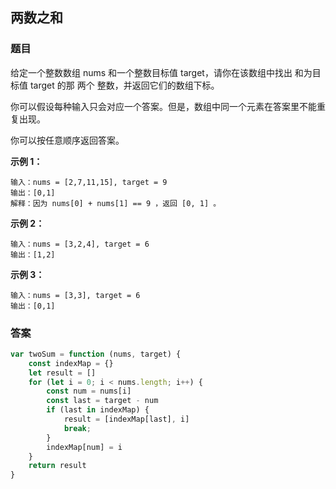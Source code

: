 ## 两数之和

### 题目

给定一个整数数组 nums 和一个整数目标值 target，请你在该数组中找出 和为目标值 target  的那 两个 整数，并返回它们的数组下标。

你可以假设每种输入只会对应一个答案。但是，数组中同一个元素在答案里不能重复出现。

你可以按任意顺序返回答案。

**示例 1：**

```
输入：nums = [2,7,11,15], target = 9
输出：[0,1]
解释：因为 nums[0] + nums[1] == 9 ，返回 [0, 1] 。
```

**示例 2：**

```
输入：nums = [3,2,4], target = 6
输出：[1,2]
```

**示例 3：**

```
输入：nums = [3,3], target = 6
输出：[0,1]
```

### 答案

```javascript
var twoSum = function (nums, target) {
    const indexMap = {}
    let result = []
    for (let i = 0; i < nums.length; i++) {
        const num = nums[i]
        const last = target - num
        if (last in indexMap) {
            result = [indexMap[last], i]
            break;
        }
        indexMap[num] = i
    }
    return result
}
```
